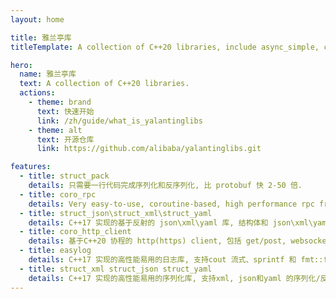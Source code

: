 ```yaml
---
layout: home

title: 雅兰亭库
titleTemplate: A collection of C++20 libraries, include async_simple, coro_rpc and struct_pack.

hero:
  name: 雅兰亭库
  text: A collection of C++20 libraries.
  actions:
    - theme: brand
      text: 快速开始
      link: /zh/guide/what_is_yalantinglibs
    - theme: alt
      text: 开源仓库
      link: https://github.com/alibaba/yalantinglibs.git

features:
  - title: struct_pack
    details: 只需要一行代码完成序列化和反序列化, 比 protobuf 快 2-50 倍.
  - title: coro_rpc
    details: Very easy-to-use, coroutine-based, high performance rpc framework with C++20, more than 2000w qps in echo scene.
  - title: struct_json\struct_xml\struct_yaml
    details: C++17 实现的基于反射的 json\xml\yaml 库, 结构体和 json\xml\yaml 的相互转换.
  - title: coro_http_client
    details: 基于C++20 协程的 http(https) client, 包括 get/post, websocket, multipart file upload, chunked and ranges download etc.
  - title: easylog
    details: C++17 实现的高性能易用的日志库, 支持cout 流式、sprintf 和 fmt::format/std::format 输出.
  - title: struct_xml struct_json struct_yaml
    details: C++17 实现的高性能易用的序列化库, 支持xml, json和yaml 的序列化/反序列化.  
---
```

